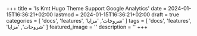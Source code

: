 +++
title = 'Is Kmt Hugo Theme Support Google Analytics'
date = 2024-01-15T16:36:21+02:00
lastmod = 2024-01-15T16:36:21+02:00
draft = true
categories = [
    'docs',
    'features',
    'شروحات',
    'مزايا'
    ]
tags = [
    'docs',
    'features',
    'شروحات',
    'مزايا'
    ]
featured_image = ''
description = ''
+++

